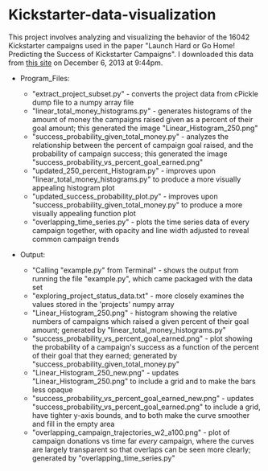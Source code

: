 Kickstarter-data-visualization
==============================

This project involves analyzing and visualizing the behavior of the 16042 Kickstarter campaigns used in the paper "Launch Hard or Go Home! Predicting the Success of Kickstarter Campaigns". I downloaded this data from [this site](http://sidekick.epfl.ch/data) on December 6, 2013 at 9:44pm.

* Program_Files:
  * "extract_project_subset.py" - converts the project data from cPickle dump file to a numpy array file
  * "linear_total_money_histograms.py" - generates histograms of the amount of money the campaigns raised given as a percent of their goal amount; this generated the image "Linear_Histogram_250.png"
  * "success_probability_given_total_money.py" - analyzes the relationship between the percent of campaign goal raised, and the probability of campaign success; this generated the image "success_probability_vs_percent_goal_earned.png"
  * "updated_250_percent_Histogram.py" - improves upon "linear_total_money_histograms.py" to produce a more visually appealing histogram plot
  * "updated_success_probability_plot.py" - improves upon "success_probability_given_total_money.py" to produce a more visually appealing function plot
  * "overlapping_time_series.py" - plots the time series data of every campaign together, with opacity and line width adjusted to reveal common campaign trends

* Output:
  * "Calling "example.py" from Terminal" - shows the output from running the file "example.py", which came packaged with the data set
  * "exploring_project_status_data.txt" - more closely examines the values stored in the 'projects' numpy array
  * "Linear_Histogram_250.png" - histogram showing the relative numbers of campaigns which raised a given percent of their goal amount; generated by "linear_total_money_histograms.py"
  * "success_probability_vs_percent_goal_earned.png" - plot showing the probability of a campaign's success as a function of the percent of their goal that they earned; generated by "success_probability_given_total_money.py"
  * "Linear_Histogram_250_new.png" - updates "Linear_Histogram_250.png" to include a grid and to make the bars less opaque
  * "success_probability_vs_percent_goal_earned_new.png" - updates "success_probability_vs_percent_goal_earned.png" to include a grid, have tighter y-axis bounds, and to both make the curve smoother and fill in the empty area
  * "overlapping_campaign_trajectories_w2_a100.png" - plot of campaign donations vs time far *every* campaign, where the curves are largely transparent so that overlaps can be seen more clearly; generated by "overlapping_time_series.py"
